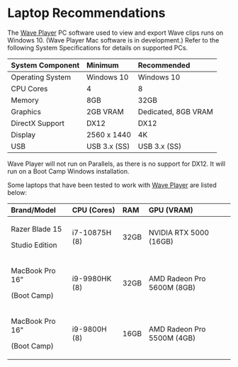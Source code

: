 # Laptop Recommendations

The [Wave Player](https://freefly.gitbook.io/freefly-public/products/wave-camera/downloads) PC software used to view and export Wave clips runs on Windows 10. \(Wave Player Mac software is in development.\) Refer to the following System Specifications for details on supported PCs.

| System Component | Minimum | Recommended |
| :--- | :--- | :--- |
| Operating System | Windows 10 | Windows 10 |
| CPU Cores | 4 | 8 |
| Memory | 8GB | 32GB |
| Graphics | 2GB VRAM | Dedicated, 8GB VRAM |
| DirectX Support | DX12 | DX12 |
| Display | 2560 x 1440 | 4K |
| USB | USB 3.x \(SS\) | USB 3.x \(SS\) |

Wave Player will not run on Parallels, as there is no support for DX12. It will run on a Boot Camp Windows installation.

Some laptops that have been tested to work with [Wave Player](https://freefly.gitbook.io/freefly-public/products/wave-camera/downloads) are listed below:

<table>
  <thead>
    <tr>
      <th style="text-align:left">Brand/Model</th>
      <th style="text-align:left">CPU (Cores)</th>
      <th style="text-align:left">RAM</th>
      <th style="text-align:left">GPU (VRAM)</th>
    </tr>
  </thead>
  <tbody>
    <tr>
      <td style="text-align:left">
        <p>Razer Blade 15</p>
        <p>Studio Edition</p>
      </td>
      <td style="text-align:left">i7-10875H (8)</td>
      <td style="text-align:left">32GB</td>
      <td style="text-align:left">NVIDIA RTX 5000 (16GB)</td>
    </tr>
    <tr>
      <td style="text-align:left">
        <p>MacBook Pro 16&quot;</p>
        <p>(Boot Camp)</p>
      </td>
      <td style="text-align:left">i9-9980HK (8)</td>
      <td style="text-align:left">32GB</td>
      <td style="text-align:left">AMD Radeon Pro 5600M (8GB)</td>
    </tr>
    <tr>
      <td style="text-align:left">
        <p>MacBook Pro 16&quot;</p>
        <p>(Boot Camp)</p>
      </td>
      <td style="text-align:left">i9-9800H (8)</td>
      <td style="text-align:left">16GB</td>
      <td style="text-align:left">AMD Radeon Pro 5500M (4GB)</td>
    </tr>
  </tbody>
</table>

